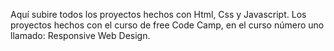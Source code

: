 Aquí subire todos los proyectos hechos con Html, Css y Javascript.
Los proyectos hechos con el curso de free Code Camp, en el curso número uno llamado: Responsive Web Design.

